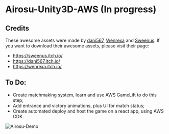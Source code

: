 # Airosu-Unity3D-AWS (In progress)

## Credits
These awesome assets were made by [dani567](https://dani567.itch.io/low-poly-tank-assets), [Wenrexa](https://wenrexa.itch.io/ui-different02) and [Sweenus](https://sweenus.itch.io/sharp-hud). If you want to download their awesome assets, please visit their page:
- https://sweenus.itch.io/
- https://dani567.itch.io/
- https://wenrexa.itch.io/

## To Do:
- Create matchmaking system, learn and use AWS GameLift to do this step;
- Add entrance and victory animations, plus UI for match status;
- Create automated deploy and host the game on a react app, using AWS CDK.

![Airosu-Demo](https://user-images.githubusercontent.com/62142386/167971262-a2257896-04d3-4270-a73b-a94647ea4f20.gif)
